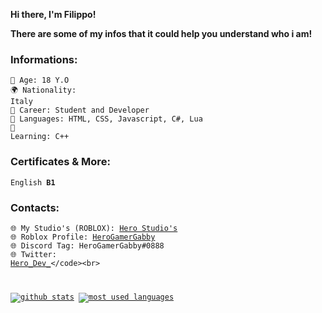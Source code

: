 **Hi there, I'm Filippo!**<br>

**There are some of my infos that it could help you understand who i am!**<br>

### Informations:

<code>🎂 Age: 18 Y.O</code><br>
<code>🌍 Nationality: Italy</code></br>
<code>🔧 Career: Student and Developer</code><br>
<code>📝 Languages: HTML, CSS, Javascript, C#, Lua</code><br>
<code>📖 Learning: C++</code> <br>

### Certificates & More: <br>
<code>English **B1**</code>

### **Contacts:**<br>
<code>🌐 My Studio's (ROBLOX): [Hero Studio's](https://discord.gg/bhupYVSkyA)</code><br>
<code>🌐 Roblox Profile: [HeroGamerGabby](https://www.roblox.com/users/113701447/profile)</code><br>
<code>🌐 Discord Tag: HeroGamerGabby#0888</code><br>
<code>🌐 Twitter: [Hero_Dev_](https://twitter.com/Hero_Dev_)</code><br>

[![github stats](https://github-readme-stats.vercel.app/api?username=itzheropvp&show_icons=true&title_color=fff&icon_color=79ff97&text_color=9f9f9f&bg_color=151515&count_private=true)](https://github.com/itzheropvp)
[![most used languages](https://github-readme-stats.vercel.app/api/top-langs/?username=itzheropvp&layout=compact&show_icons=true&title_color=fff&icon_color=79ff97&text_color=9f9f9f&bg_color=151515&count_private=true&langs_count=6)](https://github.com/itzheropvp)
